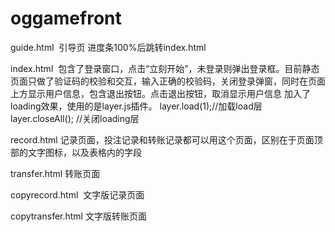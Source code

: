 # oggamefront

guide.html  引导页 进度条100%后跳转index.html

index.html  包含了登录窗口，点击“立刻开始”，未登录则弹出登录框。目前静态页面只做了验证码的校验和交互，输入正确的校验码，关闭登录弹窗，同时在页面上方显示用户信息，包含退出按钮。点击退出按钮，取消显示用户信息
    加入了loading效果，使用的是layer.js插件。
    layer.load(1);//加载load层
    layer.closeAll();  //关闭loading层

record.html 记录页面，投注记录和转账记录都可以用这个页面，区别在于页面顶部的文字图标，以及表格内的字段

transfer.html 转账页面

copyrecord.html  文字版记录页面

copytransfer.html  文字版转账页面
